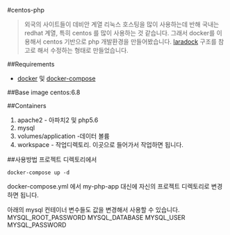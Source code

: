 #centos-php
> 외국의 사이트들이 데비안 계열 리눅스 호스팅을 많이 사용하는데 반해 국내는 redhat 계열, 특히 centos 를 많이 사용하는 것 같습니다.
그래서 docker를 이용해서 centos 기반으로 php 개발환경을 만들어봤습니다. [laradock](https://github.com/LaraDock/laradock) 구조를 참고로 해서 수정하는 형태로 만들었습니다.

##Requirements
- [docker](https://www.docker.com/) 및 [docker-compose](https://docs.docker.com/compose/)

##Base image
centos:6.8

##Containers
1. apache2 - 아파치2 및 php5.6
2. mysql
3. volumes/application -데이터 볼륨 
4. workspace - 작업디렉토리. 이곳으로 들어가서 작업하면 됩니다.

##사용방법
프로젝트 디렉토리에서 

```
docker-compose up -d
```

docker-compose.yml 에서 my-php-app 대신에 자신의 프로젝트 디렉토리로 변경하면 됩니다.

아래의 mysql 컨테이너 변수들도 값을 변경해서 사용할 수 있습니다. 
MYSQL_ROOT_PASSWORD
MYSQL_DATABASE
MYSQL_USER
MYSQL_PASSWORD
